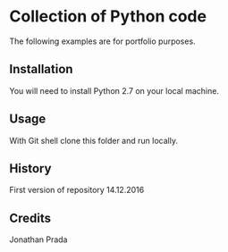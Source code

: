 # Collection of Python code

The following examples are for portfolio purposes.

## Installation

You will need to install Python 2.7 on your local machine.

## Usage

With Git shell clone this folder and run locally.

## History

First version of repository 14.12.2016

## Credits

Jonathan Prada
